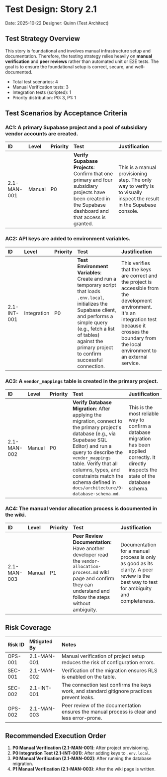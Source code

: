 # Test Design: Story 2.1

Date: 2025-10-22
Designer: Quinn (Test Architect)

## Test Strategy Overview

This story is foundational and involves manual infrastructure setup and documentation. Therefore, the testing strategy relies heavily on **manual verification** and **peer reviews** rather than automated unit or E2E tests. The goal is to ensure the foundational setup is correct, secure, and well-documented.

- Total test scenarios: 4
- Manual Verification tests: 3
- Integration tests (scripted): 1
- Priority distribution: P0: 3, P1: 1

## Test Scenarios by Acceptance Criteria

### AC1: A primary Supabase project and a pool of subsidiary vendor accounts are created.

| ID          | Level  | Priority | Test                                                                                                                                                        | Justification                                                                                                         |
| :---------- | :----- | :------- | :---------------------------------------------------------------------------------------------------------------------------------------------------------- | :-------------------------------------------------------------------------------------------------------------------- |
| 2.1-MAN-001 | Manual | P0       | **Verify Supabase Projects**: Confirm that one primary and four subsidiary projects have been created in the Supabase dashboard and that access is granted. | This is a manual provisioning step. The only way to verify is to visually inspect the result in the Supabase console. |

### AC2: API keys are added to environment variables.

| ID          | Level       | Priority | Test                                                                                                                                                                                                                                                 | Justification                                                                                                                                                                                                       |
| :---------- | :---------- | :------- | :--------------------------------------------------------------------------------------------------------------------------------------------------------------------------------------------------------------------------------------------------- | :------------------------------------------------------------------------------------------------------------------------------------------------------------------------------------------------------------------ |
| 2.1-INT-001 | Integration | P0       | **Test Environment Variables**: Create and run a temporary script that loads `.env.local`, initializes the Supabase client, and performs a simple query (e.g., fetch a list of tables) against the primary project to confirm successful connection. | This verifies that the keys are correct and the project is accessible from the development environment. It's an integration test because it crosses the boundary from the local environment to an external service. |

### AC3: A `vendor_mappings` table is created in the primary project.

| ID          | Level  | Priority | Test                                                                                                                                                                                                                                                                                                                  | Justification                                                                                                                                    |
| :---------- | :----- | :------- | :-------------------------------------------------------------------------------------------------------------------------------------------------------------------------------------------------------------------------------------------------------------------------------------------------------------------- | :----------------------------------------------------------------------------------------------------------------------------------------------- |
| 2.1-MAN-002 | Manual | P0       | **Verify Database Migration**: After applying the migration, connect to the primary project's database (e.g., via Supabase SQL Editor) and run a query to describe the `vendor_mappings` table. Verify that all columns, types, and constraints match the schema defined in `docs/architecture/9-database-schema.md`. | This is the most reliable way to confirm a database migration has been applied correctly. It directly inspects the state of the database schema. |

### AC4: The manual vendor allocation process is documented in the wiki.

| ID          | Level  | Priority | Test                                                                                                                                                                            | Justification                                                                                                                            |
| :---------- | :----- | :------- | :------------------------------------------------------------------------------------------------------------------------------------------------------------------------------ | :--------------------------------------------------------------------------------------------------------------------------------------- |
| 2.1-MAN-003 | Manual | P1       | **Peer Review Documentation**: Have another developer read the `vendor-allocation-process.md` wiki page and confirm they can understand and follow the steps without ambiguity. | Documentation for a manual process is only as good as its clarity. A peer review is the best way to test for ambiguity and completeness. |

## Risk Coverage

| Risk ID | Mitigated By | Notes                                                                                       |
| :------ | :----------- | :------------------------------------------------------------------------------------------ |
| OPS-001 | 2.1-MAN-001  | Manual verification of project setup reduces the risk of configuration errors.              |
| SEC-001 | 2.1-MAN-002  | Verification of the migration ensures RLS is enabled on the table.                          |
| SEC-002 | 2.1-INT-001  | The connection test confirms the keys work, and standard gitignore practices prevent leaks. |
| OPS-002 | 2.1-MAN-003  | Peer review of the documentation ensures the manual process is clear and less error-prone.  |

## Recommended Execution Order

1.  **P0 Manual Verification (2.1-MAN-001)**: After project provisioning.
2.  **P0 Integration Test (2.1-INT-001)**: After adding keys to `.env.local`.
3.  **P0 Manual Verification (2.1-MAN-002)**: After running the database migration.
4.  **P1 Manual Verification (2.1-MAN-003)**: After the wiki page is written.

